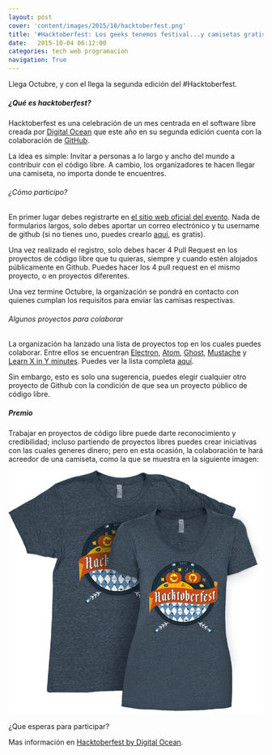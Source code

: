 ```yaml
---
layout: post
cover: 'content/images/2015/10/hacktoberfest.png'
title: '#Hacktoberfest: Los geeks tenemos festival...y camisetas gratis'
date:   2015-10-04 06:12:00
categories: tech web programacion
navigation: True
---
```

Llega Octubre, y con el llega la segunda edición del #Hacktoberfest. 

##### ¿Qué es hacktoberfest?

Hacktoberfest es una celebración de un mes centrada en el software libre creada por <a href="http://digitalocean.com" target="_blank">Digital Ocean</a> que este año en su segunda edición cuenta con la colaboración de <a href="http://github.com" target="_blank">GitHub</a>.

La idea es simple: Invitar a personas a lo largo y ancho del mundo a contribuir con el código libre. A cambio, los organizadores te hacen llegar una camiseta, no importa donde te encuentres.

###### ¿Cómo participo?

En primer lugar debes registrarte en <a href="https://hacktoberfest.digitalocean.com/" target="_blank">el sitio web oficial del evento</a>. Nada de formularios largos, solo debes aportar un correo electrónico y tu username de github (si no tienes uno, puedes crearlo <a href="https://github.com/join" target="_blank">aquí</a>, es gratis).

Una vez realizado el registro, solo debes hacer 4 Pull Request en los proyectos de código libre que tu quieras, siempre y cuando estén alojados públicamente en Github. Puedes hacer los 4 pull request en el mismo proyecto, o en proyectos diferentes. 

Una vez termine Octubre, la organización se pondrá en contacto con quienes cumplan los requisitos para enviar las camisas respectivas. 

###### Algunos proyectos para colaborar

La organización ha lanzado una lista de proyectos top en los cuales puedes colaborar. Entre ellos se encuentran <a href="https://github.com/atom/electron" target="_blank">Electron</a>, <a href="https://github.com/atom/atom" target="_blank">Atom</a>, <a href="https://github.com/tryghost/Ghost" target="_blank">Ghost</a>, <a href="https://github.com/janl/mustache.js" target="_blank">Mustache</a> y <a href="https://github.com/adambard/learnxinyminutes-docs" target="_blank">Learn X in Y minutes</a>. Puedes ver la lista completa <a href="https://hacktoberfest.digitalocean.com/#projects" target="_blank">aquí</a>.

Sin embargo, esto es solo una sugerencia, puedes elegir cualquier otro proyecto de Github con la condición de que sea un proyecto público de código libre.

##### Premio

Trabajar en proyectos de código libre puede darte reconocimiento y credibilidad; incluso partiendo de proyectos libres puedes crear iniciativas con las cuales generes dinero; pero en esta ocasión, la colaboración te hará acreedor de una camiseta, como la que se muestra en la siguiente imagen:

![Hacktoberfest T-shirt](/content/images/2015/10/hacktoberfest-tshirt.png)

¿Que esperas para participar? 

Mas información en <a href="https://hacktoberfest.digitalocean.com" target="_blank">Hacktoberfest by Digital Ocean</a>.


